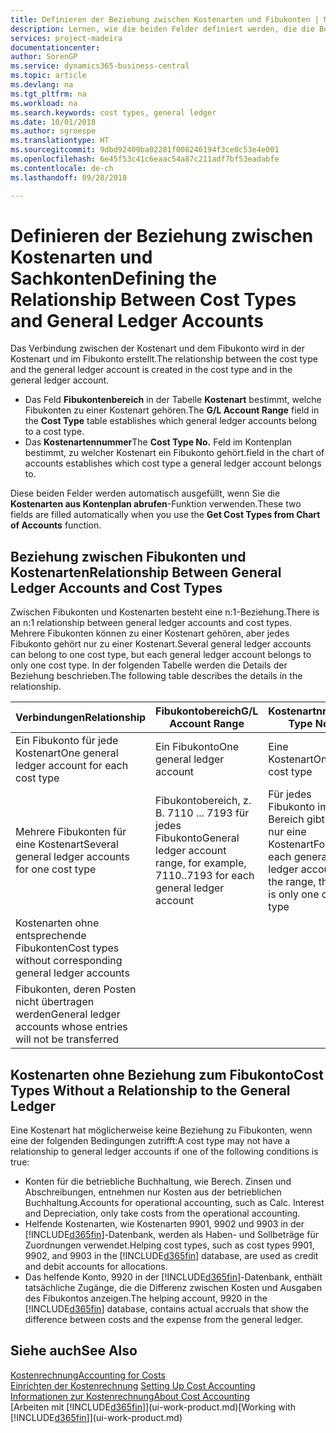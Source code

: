 ```yaml
---
title: Definieren der Beziehung zwischen Kostenarten und Fibukonten | Microsoft Docs
description: Lernen, wie die beiden Felder definiert werden, die die Beziehung zwischen Kostenart und Fibukonto festlegen
services: project-madeira
documentationcenter: 
author: SorenGP
ms.service: dynamics365-business-central
ms.topic: article
ms.devlang: na
ms.tgt_pltfrm: na
ms.workload: na
ms.search.keywords: cost types, general ledger
ms.date: 10/01/2018
ms.author: sgroespe
ms.translationtype: HT
ms.sourcegitcommit: 9dbd92409ba02281f008246194f3ce0c53e4e001
ms.openlocfilehash: 6e45f53c41c6eaac54a87c211adf7bf53eadabfe
ms.contentlocale: de-ch
ms.lasthandoff: 09/28/2018

---
```

# <a name="defining-the-relationship-between-cost-types-and-general-ledger-accounts"></a><span data-ttu-id="e64c1-103">Definieren der Beziehung zwischen Kostenarten und Sachkonten</span><span class="sxs-lookup"><span data-stu-id="e64c1-103">Defining the Relationship Between Cost Types and General Ledger Accounts</span></span>
<span data-ttu-id="e64c1-104">Das Verbindung zwischen der Kostenart und dem Fibukonto wird in der Kostenart und im Fibukonto erstellt.</span><span class="sxs-lookup"><span data-stu-id="e64c1-104">The relationship between the cost type and the general ledger account is created in the cost type and in the general ledger account.</span></span>  

* <span data-ttu-id="e64c1-105">Das Feld **Fibukontenbereich** in der Tabelle **Kostenart** bestimmt, welche Fibukonten zu einer Kostenart gehören.</span><span class="sxs-lookup"><span data-stu-id="e64c1-105">The **G/L Account Range** field in the **Cost Type** table establishes which general ledger accounts belong to a cost type.</span></span>  
* <span data-ttu-id="e64c1-106">Das **Kostenartennummer**</span><span class="sxs-lookup"><span data-stu-id="e64c1-106">The **Cost Type No.**</span></span> <span data-ttu-id="e64c1-107">Feld im Kontenplan bestimmt, zu welcher Kostenart ein Fibukonto gehört.</span><span class="sxs-lookup"><span data-stu-id="e64c1-107">field in the chart of accounts establishes which cost type a general ledger account belongs to.</span></span>  

<span data-ttu-id="e64c1-108">Diese beiden Felder werden automatisch ausgefüllt, wenn Sie die **Kostenarten aus Kontenplan abrufen**-Funktion verwenden.</span><span class="sxs-lookup"><span data-stu-id="e64c1-108">These two fields are filled automatically when you use the **Get Cost Types from Chart of Accounts** function.</span></span>  

## <a name="relationship-between-general-ledger-accounts-and-cost-types"></a><span data-ttu-id="e64c1-109">Beziehung zwischen Fibukonten und Kostenarten</span><span class="sxs-lookup"><span data-stu-id="e64c1-109">Relationship Between General Ledger Accounts and Cost Types</span></span>  
<span data-ttu-id="e64c1-110">Zwischen Fibukonten und Kostenarten besteht eine n:1-Beziehung.</span><span class="sxs-lookup"><span data-stu-id="e64c1-110">There is an n:1 relationship between general ledger accounts and cost types.</span></span> <span data-ttu-id="e64c1-111">Mehrere Fibukonten können zu einer Kostenart gehören, aber jedes Fibukonto gehört nur zu einer Kostenart.</span><span class="sxs-lookup"><span data-stu-id="e64c1-111">Several general ledger accounts can belong to one cost type, but each general ledger account belongs to only one cost type.</span></span> <span data-ttu-id="e64c1-112">In der folgenden Tabelle werden die Details der Beziehung beschrieben.</span><span class="sxs-lookup"><span data-stu-id="e64c1-112">The following table describes the details in the relationship.</span></span>  

|<span data-ttu-id="e64c1-113">Verbindungen</span><span class="sxs-lookup"><span data-stu-id="e64c1-113">Relationship</span></span>|<span data-ttu-id="e64c1-114">**Fibukontobereich**</span><span class="sxs-lookup"><span data-stu-id="e64c1-114">**G/L Account Range**</span></span>|<span data-ttu-id="e64c1-115">**Kostenartnr.**</span><span class="sxs-lookup"><span data-stu-id="e64c1-115">**Cost Type No.**</span></span>|  
|------------------|------------------------------------------------|-------------------------------------------|  
|<span data-ttu-id="e64c1-116">Ein Fibukonto für jede Kostenart</span><span class="sxs-lookup"><span data-stu-id="e64c1-116">One general ledger account for each cost type</span></span>|<span data-ttu-id="e64c1-117">Ein Fibukonto</span><span class="sxs-lookup"><span data-stu-id="e64c1-117">One general ledger account</span></span>|<span data-ttu-id="e64c1-118">Eine Kostenart</span><span class="sxs-lookup"><span data-stu-id="e64c1-118">One cost type</span></span>|  
|<span data-ttu-id="e64c1-119">Mehrere Fibukonten für eine Kostenart</span><span class="sxs-lookup"><span data-stu-id="e64c1-119">Several general ledger accounts for one cost type</span></span>|<span data-ttu-id="e64c1-120">Fibukontobereich, z. B. 7110 ... 7193 für jedes Fibukonto</span><span class="sxs-lookup"><span data-stu-id="e64c1-120">General ledger account range, for example, 7110..7193 for each general ledger account</span></span>|<span data-ttu-id="e64c1-121">Für jedes Fibukonto im Bereich gibt es nur eine Kostenart</span><span class="sxs-lookup"><span data-stu-id="e64c1-121">For each general ledger account in the range, there is only one cost type</span></span>|  
|<span data-ttu-id="e64c1-122">Kostenarten ohne entsprechende Fibukonten</span><span class="sxs-lookup"><span data-stu-id="e64c1-122">Cost types without corresponding general ledger accounts</span></span>|<Empty>||  
|<span data-ttu-id="e64c1-123">Fibukonten, deren Posten nicht übertragen werden</span><span class="sxs-lookup"><span data-stu-id="e64c1-123">General ledger accounts whose entries will not be transferred</span></span>||<Empty>|  

## <a name="cost-types-without-a-relationship-to-the-general-ledger"></a><span data-ttu-id="e64c1-124">Kostenarten ohne Beziehung zum Fibukonto</span><span class="sxs-lookup"><span data-stu-id="e64c1-124">Cost Types Without a Relationship to the General Ledger</span></span>  
<span data-ttu-id="e64c1-125">Eine Kostenart hat möglicherweise keine Beziehung zu Fibukonten, wenn eine der folgenden Bedingungen zutrifft:</span><span class="sxs-lookup"><span data-stu-id="e64c1-125">A cost type may not have a relationship to general ledger accounts if one of the following conditions is true:</span></span>  

* <span data-ttu-id="e64c1-126">Konten für die betriebliche Buchhaltung, wie Berech. Zinsen und Abschreibungen, entnehmen nur Kosten aus der betrieblichen Buchhaltung.</span><span class="sxs-lookup"><span data-stu-id="e64c1-126">Accounts for operational accounting, such as Calc. Interest and Depreciation, only take costs from the operational accounting.</span></span>  
* <span data-ttu-id="e64c1-127">Helfende Kostenarten, wie Kostenarten 9901, 9902 und 9903 in der [!INCLUDE[d365fin](includes/d365fin_md.md)]-Datenbank, werden als Haben- und Sollbeträge für Zuordnungen verwendet.</span><span class="sxs-lookup"><span data-stu-id="e64c1-127">Helping cost types, such as cost types 9901, 9902, and 9903 in the [!INCLUDE[d365fin](includes/d365fin_md.md)] database, are used as credit and debit accounts for allocations.</span></span>  
* <span data-ttu-id="e64c1-128">Das helfende Konto, 9920 in der [!INCLUDE[d365fin](includes/d365fin_md.md)]-Datenbank, enthält tatsächliche Zugänge, die die Differenz zwischen Kosten und Ausgaben des Fibukontos anzeigen.</span><span class="sxs-lookup"><span data-stu-id="e64c1-128">The helping account, 9920 in the [!INCLUDE[d365fin](includes/d365fin_md.md)] database, contains actual accruals that show the difference between costs and the expense from the general ledger.</span></span>  

## <a name="see-also"></a><span data-ttu-id="e64c1-129">Siehe auch</span><span class="sxs-lookup"><span data-stu-id="e64c1-129">See Also</span></span>  
[<span data-ttu-id="e64c1-130">Kostenrechnung</span><span class="sxs-lookup"><span data-stu-id="e64c1-130">Accounting for Costs</span></span>](finance-manage-cost-accounting.md)  
<span data-ttu-id="e64c1-131">[Einrichten der Kostenrechnung](finance-set-up-cost-accounting.md) </span><span class="sxs-lookup"><span data-stu-id="e64c1-131">[Setting Up Cost Accounting](finance-set-up-cost-accounting.md) </span></span>  
[<span data-ttu-id="e64c1-132">Informationen zur Kostenrechnung</span><span class="sxs-lookup"><span data-stu-id="e64c1-132">About Cost Accounting</span></span>](finance-about-cost-accounting.md)  
<span data-ttu-id="e64c1-133">[Arbeiten mit [!INCLUDE[d365fin](includes/d365fin_md.md)]](ui-work-product.md)</span><span class="sxs-lookup"><span data-stu-id="e64c1-133">[Working with [!INCLUDE[d365fin](includes/d365fin_md.md)]](ui-work-product.md)</span></span>

